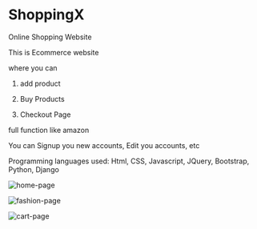 # ShoppingX
Online Shopping Website

This is Ecommerce website

where you can 

1) add product

2) Buy Products

3) Checkout Page
  
full function like amazon

You can Signup you new accounts, Edit you accounts, etc

Programming languages used: Html, CSS, Javascript, JQuery, Bootstrap, Python, Django




![home-page](https://user-images.githubusercontent.com/47345266/170490239-1e806ee8-cd76-446c-9308-929d63a6a0fe.png)

![fashion-page](https://user-images.githubusercontent.com/47345266/170490263-e303c52a-6e7f-478a-9e23-3d2ecfb2645b.png)

![cart-page](https://user-images.githubusercontent.com/47345266/170490283-85faec4e-b592-4c04-9053-5d786f90918e.png)
